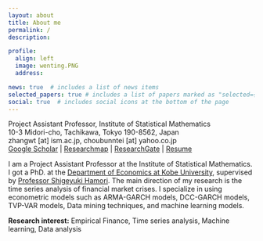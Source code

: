 ```yaml
---
layout: about
title: About me
permalink: /
description: 

profile:
  align: left
  image: wenting.PNG
  address: 

news: true  # includes a list of news items
selected_papers: true # includes a list of papers marked as "selected={true}"
social: true  # includes social icons at the bottom of the page
---
```


Project Assistant Professor, Institute of Statistical Mathematics<br>
10-3 Midori-cho, Tachikawa, Tokyo 190-8562, Japan<br>
zhangwt [at] ism.ac.jp, choubunntei [at] yahoo.co.jp<br>
[Google Scholar](https://scholar.google.com/citations?hl=en&user=JLESkCEAAAAJ) | [Researchmap](https://researchmap.jp/wentingzhang) | [ResearchGate](https://www.researchgate.net/profile/Zhang-Wenting-3) | [Resume](https://drive.google.com/file/d/1xNkwjBDwVoLp1HN6TrarFNcnltSBOFfD/view?usp=sharing) 


I am a Project Assistant Professor at the Institute of Statistical Mathematics. I got a PhD. at the [Department of Economics at Kobe University](http://www.econ.kobe-u.ac.jp/), supervised by [Professor Shigeyuki Hamori](http://www2.kobe-u.ac.jp/~hamori/). The main direction of my research is the time series analysis of financial market crises. I specialize in using econometric models such as ARMA-GARCH models, DCC-GARCH models, TVP-VAR models, Data mining techniques, and machine learning models.



**Research interest:** Empirical Finance, Time series analysis, Machine learning, Data analysis
